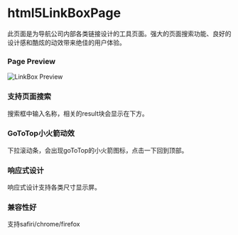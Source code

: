 # html5LinkBoxPage

此页面是为导航公司内部各类链接设计的工具页面。强大的页面搜索功能、良好的设计感和酷炫的动效带来绝佳的用户体验。

### Page Preview
![LinkBox Preview](https://github.com/periofljj/html5LinkBoxPage/raw/master/preview.jpg)

### 支持页面搜索
搜索框中输入名称，相关的result块会显示在下方。

### GoToTop小火箭动效
下拉滚动条，会出现goToTop的小火箭图标，点击一下回到顶部。

### 响应式设计
响应式设计支持各类尺寸显示屏。

### 兼容性好
支持safiri/chrome/firefox
